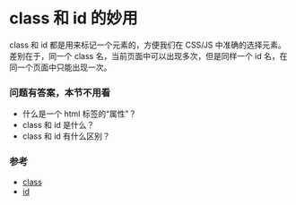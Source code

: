 # class 和 id 的妙用

class 和 id 都是用来标记一个元素的，方便我们在 CSS/JS 中准确的选择元素。差别在于，同一个 class 名，当前页面中可以出现多次，但是同样一个 id 名，在同一个页面中只能出现一次。


### 问题有答案，本节不用看

- 什么是一个 html 标签的“属性”？
- class 和 id 是什么？
- class 和 id 有什么区别？


### 参考

- [class](https://developer.mozilla.org/en-US/docs/Web/HTML/Global_attributes/class)
- [id](https://developer.mozilla.org/en-US/docs/Web/HTML/Global_attributes/id)
